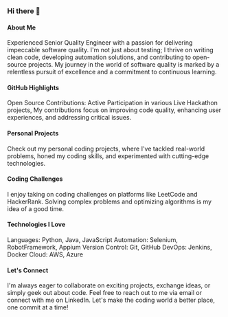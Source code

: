 ### Hi there 👋

#### About Me

Experienced Senior Quality Engineer with a passion for delivering impeccable software quality. I'm not just about testing; I thrive on writing clean code, developing automation solutions, and contributing to open-source projects. My journey in the world of software quality is marked by a relentless pursuit of excellence and a commitment to continuous learning.

#### GitHub Highlights
Open Source Contributions: Active Participation in various Live Hackathon projects,  My contributions focus on improving code quality, enhancing user experiences, and addressing critical issues.

#### Personal Projects
Check out my personal coding projects, where I've tackled real-world problems, honed my coding skills, and experimented with cutting-edge technologies.

#### Coding Challenges 
I enjoy taking on coding challenges on platforms like LeetCode and HackerRank. Solving complex problems and optimizing algorithms is my idea of a good time.

#### Technologies I Love
Languages: Python, Java, JavaScript
Automation: Selenium, RobotFramework, Appium
Version Control: Git, GitHub
DevOps: Jenkins, Docker
Cloud: AWS, Azure

#### Let's Connect
I'm always eager to collaborate on exciting projects, exchange ideas, or simply geek out about code. Feel free to reach out to me via email or connect with me on LinkedIn. Let's make the coding world a better place, one commit at a time!
